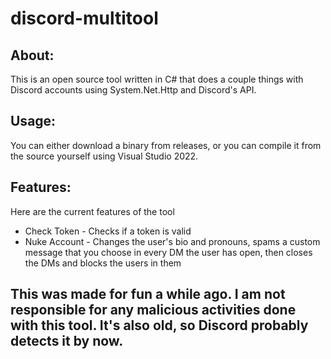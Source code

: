 # discord-multitool

## About:
This is an open source tool written in C# that does a couple things with Discord accounts using System.Net.Http and Discord's API.

## Usage:
You can either download a binary from releases, or you can compile it from the source yourself using Visual Studio 2022.

## Features:
Here are the current features of the tool
- Check Token - Checks if a token is valid
- Nuke Account - Changes the user's bio and pronouns, spams a custom message that you choose in every DM the user has open, then closes the DMs and blocks the users in them



## This was made for fun a while ago. I am not responsible for any malicious activities done with this tool. It's also old, so Discord probably detects it by now.
